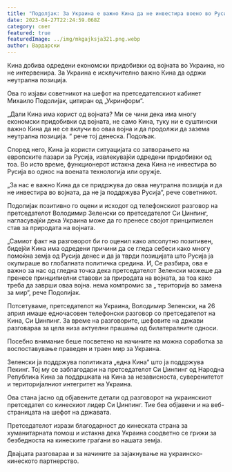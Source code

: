 ```yaml
---
title: "Подолјак: За Украина е важно Кина да не инвестира воено во Русија"
date: 2023-04-27T22:24:59.068Z
category: свет
featured: true
featuredImage: ../img/mkgajksja321.png.webp
author: Вардарски
---
```


Кина добива одредени економски придобивки од војната во Украина, но не интервенира. За Украина е исклучително важно Кина да одржи неутрална позиција.

Ова го изјави советникот на шефот на претседателскиот кабинет Михаило Подолијак, цитиран од „Укринформ“.

„Дали Кина има корист од војната? Ми се чини дека има многу економски придобивки од војната, не само Кина, туку ни е суштински важно Кина да не се вклучи во оваа војна и да продолжи да зазема неутрална позиција. “ рече тој денеска. Подољак.

Според него, Кина ја користи ситуацијата со затворањето на европските пазари за Русија, извлекувајќи одредени придобивки од тоа. Во исто време, функционерот истакна дека Кина не инвестира во Русија во однос на воената технологија или оружје.

„За нас е важно Кина да се придржува до оваа неутрална позиција и да не инвестира во војната, да не ја поддржува Русија“, рече советникот.

Подолијак позитивно го оцени и исходот од телефонскиот разговор на претседателот Володимир Зеленски со претседателот Си Џинпинг, нагласувајќи дека Украина може да го пренесе својот принципиелен став за природата на војната.

„Самиот факт на разговорот би го оценил како апсолутно позитивен, бидејќи Кина има одредени причини да се гледа себеси како многу помоќна земја од Русија денес и да ја тврди позицијата што Русија ја окупираше во глобалната политичка средина. И, Се разбира, ова е важно за нас од гледна точка дека претседателот Зеленски можеше да пренесе принципиелни ставови за природата на војната, за тоа како треба да заврши оваа војна. нема компромис за „ територија во замена за мир“, рече Подолијак.

Потсетуваме, претседателот на Украина, Володимир Зеленски, на 26 април имаше едночасовен телефонски разговор со претседателот на Кина, Си Џинпинг. За време на разговорите, шефовите на држави разговараа за цела низа актуелни прашања од билатералните односи.

Посебно внимание беше посветено на начините на можна соработка за воспоставување праведен и траен мир за Украина.

Зеленски ја поддржува политиката „една Кина“ што ја поддржува Пекинг. Тој му се заблагодари на претседателот Си Џинпинг од Народна Република Кина за поддршката на Кина за независноста, суверенитетот и територијалниот интегритет на Украина.

Ова стана јасно од објавените детали од разговорот на украинскиот претседател со кинескиот лидер Си Џинпинг. Тие беа објавени и на веб-страницата на шефот на државата.

Претседателот изрази благодарност до кинеската страна за хуманитарната помош и истакна дека Украина соодветно се грижи за безбедноста на кинеските граѓани во нашата земја.

Двајцата разговараа и за начините за зајакнување на украинско-кинеското партнерство.
